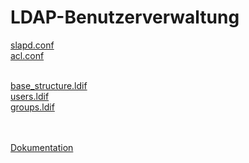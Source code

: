 # LDAP-Benutzerverwaltung
[slapd.conf](https://github.com/denisepostl/LDAP-Benutzerverwaltung/blob/main/slapd.conf) <br>
[acl.conf](https://github.com/denisepostl/LDAP-Benutzerverwaltung/blob/main/acl.conf) <br><br>

[base_structure.ldif](https://github.com/denisepostl/LDAP-Benutzerverwaltung/blob/main/base_structure.ldif) <br>
[users.ldif](https://github.com/denisepostl/LDAP-Benutzerverwaltung/blob/main/users.ldif) <br>
[groups.ldif](https://github.com/denisepostl/LDAP-Benutzerverwaltung/blob/main/groups.ldif) <br><br><br>

[Dokumentation]([https://github.com/denisepostl/LDAP-Benutzerverwaltung](https://github.com/denisepostl/LDAP-Benutzerverwaltung/blob/main/SYT_Benutzerverwaltung.pdf)https://github.com/denisepostl/LDAP-Benutzerverwaltung/blob/main/SYT_Benutzerverwaltung.pdf)
